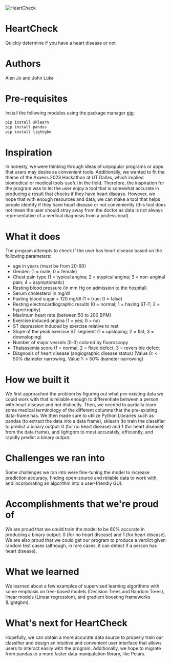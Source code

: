 ![HeartCheck](https://user-images.githubusercontent.com/45494246/229330386-bbb8b6f3-c8df-4caa-a5f9-0ae8602b9df3.jpg)

# HeartCheck
Quickly determine if you have a heart disease or not

# Authors 
Alen Jo and John Luke 

# Pre-requisites 
Install the following modules using the package manager [pip](https://pip.pypa.io/en/stable/):

```bash
pip install sklearn
pip install pandas
pip install lightgbm
```
# Inspiration
In honesty, we were thinking through ideas of unpopular programs or apps that users may desire as convenient tools. Additionally, we wanted to fit the theme of the Axxess 2023 Hackathon at UT Dallas, which implied biomedical or medical tools useful in the field. Therefore, the inspiration for the program was to let the user enjoy a tool that is somewhat accurate in producing a result that checks if they have heart disease. However, we hope that with enough resources and data, we can make a tool that helps people identify if they have heart disease or not conveniently (this tool does not mean the user should stray away from the doctor as data is not always representative of a medical diagnosis from a professional). 

# What it does
The program attempts to check if the user has heart disease based on the following parameters:
- age in years (must be from 20-90)
- Gender: (1 = male; 0 = female)
- Chest pain type (1 = typical angina; 2 = atypical angina; 3 = non-anginal pain; 4 = asymptomatic)
- Resting blood pressure (in mm Hg on admission to the hospital)
- Serum cholesterol in mg/dl
- Fasting blood sugar > 120 mg/dl (1 = true; 0 = false)
- Resting electrocardiographic results (0 = normal; 1 = having ST-T; 2 = hypertrophy)
- Maximum heart rate (between 50 to 200 BPM)
- Exercise induced angina (1 = yes; 0 = no)
- ST depression induced by exercise relative to rest
- Slope of the peak exercise ST segment (1 = upsloping; 2 = flat; 3 = downsloping)
- Number of major vessels (0-3) colored by fluoroscopy
- Thalassemia score (1 = normal, 2 = fixed defect, 3 = reversible defect
- Diagnosis of heart disease (angiographic disease status) (Value 0: < 50% diameter narrowing, Value 1: > 50% diameter narrowing)

# How we built it
We first approached the problem by figuring out what pre-existing data we could work with that is reliable enough to differentiate between a person with heart disease and not distinctly. Then, we needed to partially learn some medical terminology of the different columns that the pre-existing data-frame has. We then made sure to utilize Python Libraries such as pandas (to extract the data into a data frame), sklearn (to train the classifier to predict a binary output: 0 (for no heart disease) and 1 (for heart disease) from the data frame), and lightgbm to most accurately, efficiently, and rapidly predict a binary output. 

# Challenges we ran into
Some challenges we ran into were fine-tuning the model to increase prediction accuracy, finding open-source and reliable data to work with, and incorporating an algorithm into a user-friendly GUI. 

# Accomplishments that we're proud of
We are proud that we could train the model to be 60% accurate in producing a binary output: 0 (for no heart disease) and 1 (for heart disease). We are also proud that we could get our program to produce a verdict given random test cases (although, in rare cases, it can detect if a person has heart disease). 

# What we learned
We learned about a few examples of supervised learning algorithms with some emphasis on tree-based models (Decision Trees and Random Trees), linear models (Linear regression), and gradient boosting frameworks (Lightgbm). 

# What's next for HeartCheck
Hopefully, we can obtain a more accurate data source to properly train our classifier and design an intuitive and convenient user interface that allows users to interact easily with the program. Additionally, we hope to migrate from pandas to a more faster data manipulation library, like Polars.
